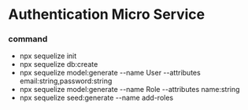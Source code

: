 # Authentication Micro Service

### command

- npx sequelize init
- npx sequelize db:create
- npx sequelize model:generate --name User --attributes email:string,password:string
- npx sequelize model:generate --name Role --attributes name:string
- npx sequelize seed:generate --name add-roles
